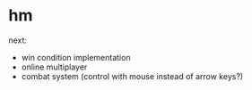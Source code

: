 # hm

next:

- win condition implementation
- online multiplayer
- combat system (control with mouse instead of arrow keys?)
